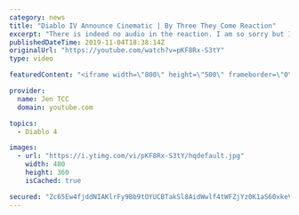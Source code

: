 ```yaml
---
category: news
title: "Diablo IV Announce Cinematic | By Three They Come Reaction"
excerpt: "There is indeed no audio in the reaction. I am so sorry but I have tried my best to salvage what I could. Check out the original video! Diablo IV Announce ..."
publishedDateTime: 2019-11-04T18:38:14Z
originalUrl: "https://youtube.com/watch?v=pKF8Rx-S3tY"
type: video

featuredContent: "<iframe width=\"800\" height=\"500\" frameborder=\"0\" src=\"https://www.youtube.com/embed/pKF8Rx-S3tY\" allow=\"accelerometer; autoplay; encrypted-media; gyroscope; picture-in-picture\" allowfullscreen></iframe>"

provider:
  name: Jen TCC
  domain: youtube.com

topics:
  - Diablo 4

images:
  - url: "https://i.ytimg.com/vi/pKF8Rx-S3tY/hqdefault.jpg"
    width: 480
    height: 360
    isCached: true

secured: "Zc65Ew4fjddNIAKlrFy9Bb9tOYUCBTakSl8AidWwlf4tWFZjYz0K1aS60xkeVe16yVuTSbxl1/IkFeuWYp1ZqjgDDtXz5XYaf6ZDdAuRezYynFQp7DgC/CZKkUJlxeDEBm+xqB7wfrvh6zmUdbFr2LMp1Qa/0hmt/wha2E/cADgKKoHox+y/rJtGWmZyPAdC6UbjIyGSCw3yFZF3qfulp8QTPr2NPWthl2UALffPd21KNBh51PkF5Mux0JP3FxjTBQGWDFk9yRSrpndbNMVkm3X4VpP6yoLnIK4nYvARNQzT8uXVZvRmwOqve5EY0OY4Pi463WMWDwO0pP+P3i1QjaoKhj+LbPKL2ykEeW7WAmmm25WdlZUhI97gIw1cXW5szNp+ddJ6aGC43q1zPTDa0uDwPfn2Zcwh9IQBq+Cz0juiQj9NxsZtfnuEGGXJVN4Q;CYXbz6QEWKy5FsMK7JQdug=="
---
```


